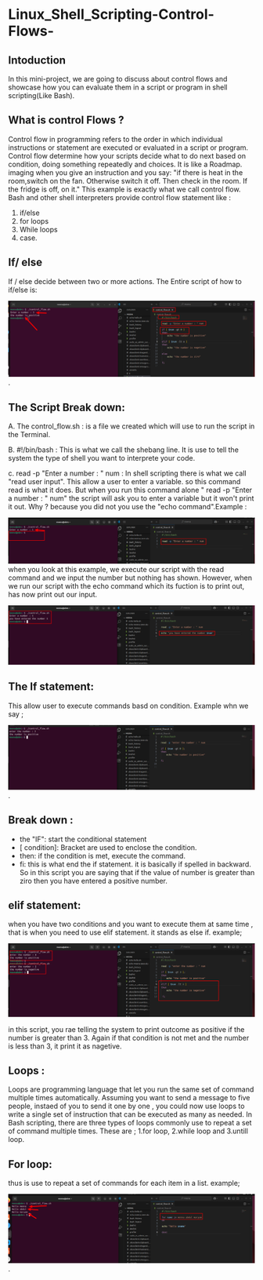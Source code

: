 # Linux_Shell_Scripting-Control-Flows-

## Intoduction 
In this mini-project, we are going to discuss about control flows and showcase how you can evaluate them in a script or program in shell scripting(Like Bash).

## What is control Flows  ?

Control flow in programming refers to the order in which individual instructions or statement are executed or evaluated in a script or program. Control flow determine how your scripts decide what to do next based on condition, doing something repeatedly and choices.
It is like a Roadmap. imaging when you give an instruction and you say: "if there is heat in the room,switch on the fan. Otherwise switch it off. Then check in the room. If the fridge is off, on it." This example is exactly what we call control flow.
Bash and other shell interpreters provide control flow statement like : 

1. if/else
2. for loops
3. While loops
4. case.

## If/ else 
If / else decide between two or more actions. The Entire script of how to if/else is:

![entire-sript](./New-pic-10/1.entire-script.png).

## The Script Break down:

A. The control_flow.sh : is a file we created which will use to run the script in the Terminal.

B. #!/bin/bash : This is what we call the shebang line. It is use to tell the system the type of shell you want to interprete your code.

c. read -p "Enter a number : " num : In shell scripting there is what we call "read user input". This allow a user to enter a  variable. so this command read is what it does. But when you run this command alone " read -p "Enter a number : " num" the script will ask you to enter a variable but it won't print it out. Why ? because you did not you use the "echo command".Example :

![read-command](./New-pic-10/2.read-command.png)
when you look at this example, we execute our script with the read command and we input the number but nothing has shown.
However, when we run our  script with the echo command which its fuction is to print out, has now print out our input.

![echo](./New-pic-10/3.echo.png)


## The If statement:
This allow user to execute commands basd on condition. Example whn we say ;

![IF-command](./New-pic-10/4.IF-command.png).

## Break down :
- the "IF": start the conditional statement
- [ condition]: Bracket are used to enclose the condition.
- then: if the condition is met, execute the command.
- fi: this is what end the if statement. it is basically if spelled in backward.
 So in this script you are saying that if the value of number is greater than ziro then you have entered a positive number.


 ## elif statement:

 when you have two conditions and you want to execute them at same time , that is when you need to use elif statement. it stands as else if. example;

 ![elif](./New-pic-10/5.elif.png)

 in this script, you rae telling the system to print outcome as positive if the number is greater than 3. Again if that condition is not met and the number is less than 3, it print it as nagetive.

 
 ## Loops :
 Loops are programming language that let you run the same set of command multiple times automatically. Assuming you want to send a message to five people, instaed of you to send it one by one , you could now use loops to write a single set of instruction that can be executed as many as needed.
 In Bash scripting, there are three types of loops commonly use to repeat a set of command multiple times. These are ; 1.for loop, 2.while loop and 3.untill loop.

 ## For loop:
 thus is use to repeat a set of commands for each item in a list. example;

 ![Foe-loop](./New-pic-10/6.for-loop.png).
 
  



